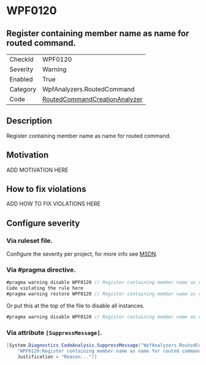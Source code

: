 # WPF0120
## Register containing member name as name for routed command.

<!-- start generated table -->
<table>
  <tr>
    <td>CheckId</td>
    <td>WPF0120</td>
  </tr>
  <tr>
    <td>Severity</td>
    <td>Warning</td>
  </tr>
  <tr>
    <td>Enabled</td>
    <td>True</td>
  </tr>
  <tr>
    <td>Category</td>
    <td>WpfAnalyzers.RoutedCommand</td>
  </tr>
  <tr>
    <td>Code</td>
    <td><a href="https://github.com/DotNetAnalyzers/WpfAnalyzers/blob/master/WpfAnalyzers/NodeAnalyzers/RoutedCommandCreationAnalyzer.cs">RoutedCommandCreationAnalyzer</a></td>
  </tr>
</table>
<!-- end generated table -->

## Description

Register containing member name as name for routed command.

## Motivation

ADD MOTIVATION HERE

## How to fix violations

ADD HOW TO FIX VIOLATIONS HERE

<!-- start generated config severity -->
## Configure severity

### Via ruleset file.

Configure the severity per project, for more info see [MSDN](https://msdn.microsoft.com/en-us/library/dd264949.aspx).

### Via #pragma directive.
```C#
#pragma warning disable WPF0120 // Register containing member name as name for routed command.
Code violating the rule here
#pragma warning restore WPF0120 // Register containing member name as name for routed command.
```

Or put this at the top of the file to disable all instances.
```C#
#pragma warning disable WPF0120 // Register containing member name as name for routed command.
```

### Via attribute `[SuppressMessage]`.

```C#
[System.Diagnostics.CodeAnalysis.SuppressMessage("WpfAnalyzers.RoutedCommand", 
    "WPF0120:Register containing member name as name for routed command.", 
    Justification = "Reason...")]
```
<!-- end generated config severity -->
